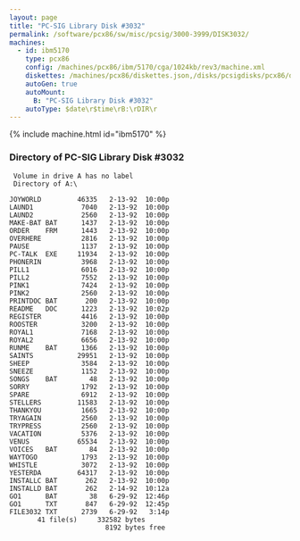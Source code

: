 ```yaml
---
layout: page
title: "PC-SIG Library Disk #3032"
permalink: /software/pcx86/sw/misc/pcsig/3000-3999/DISK3032/
machines:
  - id: ibm5170
    type: pcx86
    config: /machines/pcx86/ibm/5170/cga/1024kb/rev3/machine.xml
    diskettes: /machines/pcx86/diskettes.json,/disks/pcsigdisks/pcx86/diskettes.json
    autoGen: true
    autoMount:
      B: "PC-SIG Library Disk #3032"
    autoType: $date\r$time\rB:\rDIR\r
---
```


{% include machine.html id="ibm5170" %}

### Directory of PC-SIG Library Disk #3032

     Volume in drive A has no label
     Directory of A:\

    JOYWORLD         46335   2-13-92  10:00p
    LAUND1            7040   2-13-92  10:00p
    LAUND2            2560   2-13-92  10:00p
    MAKE-BAT BAT      1437   2-13-92  10:00p
    ORDER    FRM      1443   2-13-92  10:00p
    OVERHERE          2816   2-13-92  10:00p
    PAUSE             1137   2-13-92  10:00p
    PC-TALK  EXE     11934   2-13-92  10:00p
    PHONERIN          3968   2-13-92  10:00p
    PILL1             6016   2-13-92  10:00p
    PILL2             7552   2-13-92  10:00p
    PINK1             7424   2-13-92  10:00p
    PINK2             2560   2-13-92  10:00p
    PRINTDOC BAT       200   2-13-92  10:00p
    README   DOC      1223   2-13-92  10:02p
    REGISTER          4416   2-13-92  10:00p
    ROOSTER           3200   2-13-92  10:00p
    ROYAL1            7168   2-13-92  10:00p
    ROYAL2            6656   2-13-92  10:00p
    RUNME    BAT      1366   2-13-92  10:00p
    SAINTS           29951   2-13-92  10:00p
    SHEEP             3584   2-13-92  10:00p
    SNEEZE            1152   2-13-92  10:00p
    SONGS    BAT        48   2-13-92  10:00p
    SORRY             1792   2-13-92  10:00p
    SPARE             6912   2-13-92  10:00p
    STELLERS         11583   2-13-92  10:00p
    THANKYOU          1665   2-13-92  10:00p
    TRYAGAIN          2560   2-13-92  10:00p
    TRYPRESS          2560   2-13-92  10:00p
    VACATION          5376   2-13-92  10:00p
    VENUS            65534   2-13-92  10:00p
    VOICES   BAT        84   2-13-92  10:00p
    WAYTOGO           1793   2-13-92  10:00p
    WHISTLE           3072   2-13-92  10:00p
    YESTERDA         64317   2-13-92  10:00p
    INSTALLC BAT       262   2-13-92  10:00p
    INSTALLD BAT       262   2-14-92  10:12a
    GO1      BAT        38   6-29-92  12:46p
    GO1      TXT       847   6-29-92  12:45p
    FILE3032 TXT      2739   6-29-92   3:14p
           41 file(s)     332582 bytes
                            8192 bytes free
